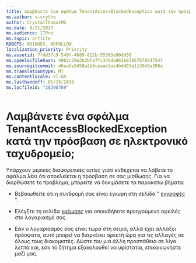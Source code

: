 ```yaml
---
title: Λαμβάνετε ένα σφάλμα TenantAccessBlockedException κατά την πρόσβαση σε ηλεκτρονικό ταχυδρομείο;
ms.author: v-crytho
author: CrystalThomasMS
ms.date: 8/21/2017
ms.audience: ITPro
ms.topic: article
ROBOTS: NOINDEX, NOFOLLOW
localization_priority: Priority
ms.assetid: 7fdd37c9-540f-4689-812b-55303a90dd50
ms.openlocfilehash: 4082c39a3b2bfa7fc34bda963b83857670547547
ms.sourcegitcommit: d6ea5e9458a2b8ceaab3ac4bd483e1130b9a398a
ms.translationtype: MT
ms.contentlocale: el-GR
ms.lasthandoff: 01/15/2019
ms.locfileid: "28290769"
---
```

# <a name="getting-a-tenantaccessblockedexception-error-when-accessing-email"></a>Λαμβάνετε ένα σφάλμα TenantAccessBlockedException κατά την πρόσβαση σε ηλεκτρονικό ταχυδρομείο;

Υπάρχουν μερικές διαφορετικές αιτίες γιατί ενδέχεται να λάβετε το σφάλμα λέει ότι αποκλείεται η πρόσβαση σε σας μίσθωσης. Για να διορθώσετε το πρόβλημα, μπορείτε να δοκιμάσετε τα παρακάτω βήματα:
  
- Βεβαιωθείτε ότι η συνδρομή σας είναι έγκυρη στη σελίδα " [εγγραφές](https://support.office.com/article/https://portal.office.com/adminportal/home.aspx#/subscriptions) ". 
    
- Ελέγξτε τη σελίδα [χρέωσης](https://support.office.com/article/https://portal.office.com/adminportal/home.aspx#/billoverview) για οποιαδήποτε προηγούμενη οφειλές στο λογαριασμό σας. 
    
- Εάν ο λογαριασμός σας είναι τώρα στη σειρά, αλλά έχει αλλάξει πρόσφατα, αυτό μπορεί να διαρκέσει αρκετή ώρα για τις αλλαγές σε όλους τους διακομιστές. Δώστε του μια άλλη προσπάθεια σε λίγα λεπτά και, εάν το ζήτημα εξακολουθεί να υφίσταται, επικοινωνήστε μαζί μας.
    

